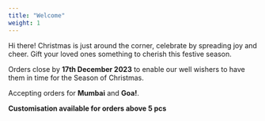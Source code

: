 ```yaml
---
title: "Welcome"
weight: 1
---
```


Hi there!
Christmas is just around the corner, celebrate by spreading joy and cheer. Gift your loved ones something to cherish this festive season. 

Orders close by __17th December 2023__ to enable our well wishers to have them in time for the Season of Christmas. 

Accepting orders for __Mumbai__ and __Goa!__.

__Customisation available for orders above 5 pcs__


